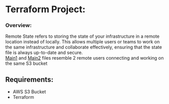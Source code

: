 # Terraform Project:
### Overview:
Remote State refers to storing the state of your infrastructure in a remote location instead of locally. This allows multiple users or teams to work on the same infrastructure and collaborate effectively, ensuring that the state file is always up-to-date and secure.
<br>
[Main1](Terraform_Project/main1.tf) and [Main2](Terraform_Project/main2.tf) files resemble 2 remote users connecting and working on the same S3 bucket
## Requirements:
- AWS S3 Bucket
- Terraform
